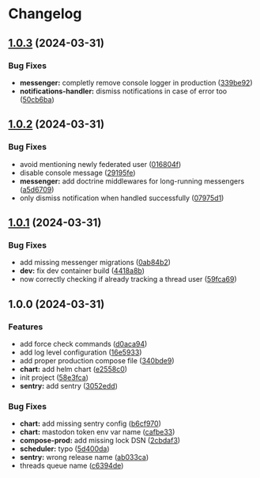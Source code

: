 # Changelog

## [1.0.3](https://github.com/rivals-space/threads-tracker/compare/v1.0.2...v1.0.3) (2024-03-31)


### Bug Fixes

* **messenger:** completly remove console logger in production ([339be92](https://github.com/rivals-space/threads-tracker/commit/339be92998fbae44829ab717c76e426497fa2aed))
* **notifications-handler:** dismiss notifications in case of error too ([50cb6ba](https://github.com/rivals-space/threads-tracker/commit/50cb6ba1f14b4cfeff40833c11195ce033585251))

## [1.0.2](https://github.com/rivals-space/threads-tracker/compare/v1.0.1...v1.0.2) (2024-03-31)


### Bug Fixes

* avoid mentioning newly federated user ([016804f](https://github.com/rivals-space/threads-tracker/commit/016804fb7e24b95d94bef4a289599bf56ebf311b))
* disable console message ([29195fe](https://github.com/rivals-space/threads-tracker/commit/29195feaa34edd33fa01a187f294129a394cca71))
* **messenger:** add doctrine middlewares for long-running messengers ([a5d6709](https://github.com/rivals-space/threads-tracker/commit/a5d67090dbdb8e7711ede2a821c50e219bd9d233))
* only dismiss notification when handled successfully ([07975d1](https://github.com/rivals-space/threads-tracker/commit/07975d1cfb030455f1d91d1eea77405f35f40481))

## [1.0.1](https://github.com/rivals-space/threads-tracker/compare/v1.0.0...v1.0.1) (2024-03-31)


### Bug Fixes

* add missing messenger migrations ([0ab84b2](https://github.com/rivals-space/threads-tracker/commit/0ab84b2ca1678f2a3f357ee56a4021d01b31b719))
* **dev:** fix dev container build ([4418a8b](https://github.com/rivals-space/threads-tracker/commit/4418a8be25bd9b85ba3a28d324c5b0ad9cda77ce))
* now correctly checking if already tracking a thread user ([59fca69](https://github.com/rivals-space/threads-tracker/commit/59fca696939a0dc279f62e492cd7970452b06819))

## 1.0.0 (2024-03-31)


### Features

* add force check commands ([d0aca94](https://github.com/rivals-space/threads-tracker/commit/d0aca94df042ccfc9748e540564d3f5b4cce1890))
* add log level configuration ([16e5933](https://github.com/rivals-space/threads-tracker/commit/16e5933d260d8b3cd79a26edd29dc0ccc2b48b83))
* add proper production compose file ([340bde9](https://github.com/rivals-space/threads-tracker/commit/340bde90011b36bf244e6451563c6eb03d012b1d))
* **chart:** add helm chart ([e2558c0](https://github.com/rivals-space/threads-tracker/commit/e2558c0b6c74165b7d7d7a220fc0b188f7c46c43))
* init project ([58e3fca](https://github.com/rivals-space/threads-tracker/commit/58e3fca83fc9be59d67bee2ea168f5392383ad9a))
* **sentry:** add sentry ([3052edd](https://github.com/rivals-space/threads-tracker/commit/3052edd65ba5043fe8503bbf4821f3f47602c7ab))


### Bug Fixes

* **chart:** add missing sentry config ([b6cf970](https://github.com/rivals-space/threads-tracker/commit/b6cf97050862c21f519728f8735476a020a72705))
* **chart:** mastodon token env var name ([cafbe33](https://github.com/rivals-space/threads-tracker/commit/cafbe33fefb0b4d340d476fb42de432d3b516574))
* **compose-prod:** add missing lock DSN ([2cbdaf3](https://github.com/rivals-space/threads-tracker/commit/2cbdaf3e29ba2dbeb87fbdf7455def7b615deae8))
* **scheduler:** typo ([5d400da](https://github.com/rivals-space/threads-tracker/commit/5d400da56ff6ddf0657e02ea4cf127317da72809))
* **sentry:** wrong release name ([ab033ca](https://github.com/rivals-space/threads-tracker/commit/ab033ca29d95f8653b156e82e17513ba3a221e1b))
* threads queue name ([c6394de](https://github.com/rivals-space/threads-tracker/commit/c6394de4d9f28b5f2ca954cd39d2c97fd62c8866))
